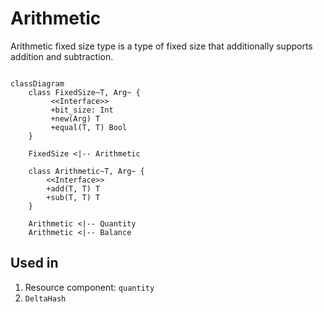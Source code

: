 # Arithmetic

Arithmetic fixed size type is a type of fixed size that additionally supports addition and subtraction.

``` mermaid

classDiagram
    class FixedSize~T, Arg~ {
         <<Interface>>
         +bit_size: Int
         +new(Arg) T
         +equal(T, T) Bool
    }

    FixedSize <|-- Arithmetic

    class Arithmetic~T, Arg~ {
        <<Interface>>
        +add(T, T) T
        +sub(T, T) T
    }

    Arithmetic <|-- Quantity
    Arithmetic <|-- Balance

```

## Used in
1. Resource component: `quantity`
2. `DeltaHash`

